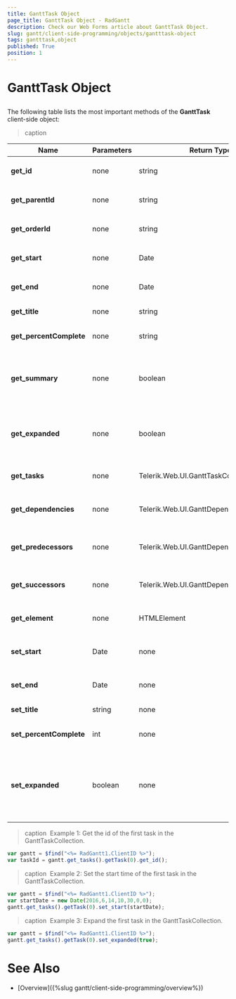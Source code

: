 ```yaml
---
title: GanttTask Object
page_title: GanttTask Object - RadGantt
description: Check our Web Forms article about GanttTask Object.
slug: gantt/client-side-programming/objects/gantttask-object
tags: gantttask,object
published: True
position: 1
---
```


# GanttTask Object


## 

The following table lists the most important methods of the **GanttTask** client-side object:


>caption  

| Name | Parameters | Return Type | Description |
| ------ | ------ | ------ | ------ |
| **get_id** |none|string|Gets the id of the task. See **Example 1**.|
| **get_parentId** |none|string|Gets the parentId of the task.|
|  **get_orderId**  | none | string |Gets the orderId of the task.|
|  **get_start**  | none | Date |Gets the start time of the task.|
|  **get_end**  | none | Date |Gets the end time of the task.|
|  **get_title**  | none | string |Gets the Title of the task.|
|  **get_percentComplete**  | none | string |Gets the task percentage of completion.|
|  **get_summary**  | none | boolean |Gets a boolean value indicating whether the task has child tasks.|
|  **get_expanded**  | none | boolean |Gets a boolean value indicating whether the task is expanded.|
|  **get_tasks**  | none | Telerik.Web.UI.GanttTaskCollection |Gets a collection with all child tasks.|
|  **get_dependencies**  | none | Telerik.Web.UI.GanttDependencyCollection |Gets a collection with all task dependencies.|
|  **get_predecessors**  | none | Telerik.Web.UI.GanttDependencyCollection |Gets a collection with all task predecessors.|
|  **get_successors**  | none | Telerik.Web.UI.GanttDependencyCollection |Gets a collection with all task successors.|
|  **get_element**  | none | HTMLElement |Gets the HTMLElement of the task.|
|  **set_start**  | Date | none |Sets the start date of the task. See **Example 2**.|
|  **set_end**  | Date | none |Sets the end date of the task.|
|  **set_title**  | string | none |Sets the title of the task.|
|  **set_percentComplete**  | int | none |Sets the task percentage of completion.|
|  **set_expanded**  | boolean | none |Sets a boolean value indicating whether the task is expanded. See **Example 3**.|


>caption  Example 1: Get the id of the first task in the GanttTaskCollection.
````JavaScript
var gantt = $find("<%= RadGantt1.ClientID %>");
var taskId = gantt.get_tasks().getTask(0).get_id();  
````

>caption  Example 2: Set the start time of the first task in the GanttTaskCollection.
````JavaScript
var gantt = $find("<%= RadGantt1.ClientID %>");
var startDate = new Date(2016,6,14,10,30,0,0);
gantt.get_tasks().getTask(0).set_start(startDate);
````

>caption  Example 3: Expand the first task in the GanttTaskCollection.
````JavaScript
var gantt = $find("<%= RadGantt1.ClientID %>");
gantt.get_tasks().getTask(0).set_expanded(true);
````


# See Also

 * [Overview]({%slug gantt/client-side-programming/overview%})
